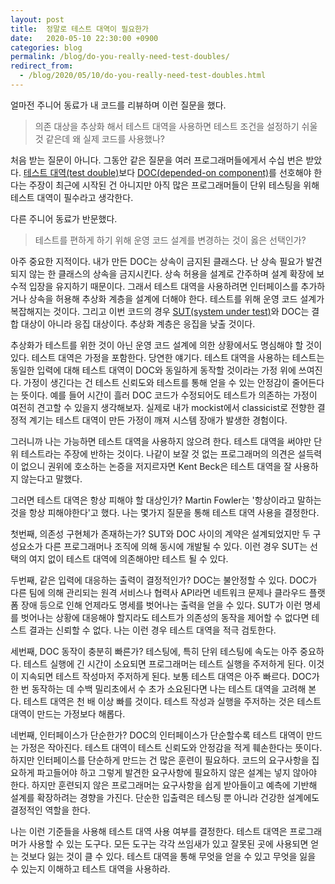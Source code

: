 ```yaml
---
layout: post
title:  정말로 테스트 대역이 필요한가
date:   2020-05-10 22:30:00 +0900
categories: blog
permalink: /blog/do-you-really-need-test-doubles/
redirect_from:
  - /blog/2020/05/10/do-you-really-need-test-doubles.html
---
```


얼마전 주니어 동료가 내 코드를 리뷰하며 이런 질문을 했다.

> 의존 대상을 추상화 해서 테스트 대역을 사용하면 테스트 조건을 설정하기 쉬울 것 같은데 왜 실제 코드를 사용했나?

처음 받는 질문이 아니다. 그동안 같은 질문을 여러 프로그래머들에게서 수십 번은 받았다. [테스트 대역(test double)](https://en.wikipedia.org/wiki/Test_double)보다 [DOC(depended-on component)](http://xunitpatterns.com/DOC.html)를 선호해야 한다는 주장이 최근에 시작된 건 아니지만 아직 많은 프로그래머들이 단위 테스팅을 위해 테스트 대역이 필수라고 생각한다.

다른 주니어 동료가 반문했다.

> 테스트를 편하게 하기 위해 운영 코드 설계를 변경하는 것이 옳은 선택인가?

<!--more-->

아주 중요한 지적이다. 내가 만든 DOC는 상속이 금지된 클래스다. 난 상속 필요가 발견되지 않는 한 클래스의 상속을 금지시킨다. 상속 허용을 설계로 간주하며 설계 확장에 보수적 입장을 유지하기 때문이다. 그래서 테스트 대역을 사용하려면 인터페이스를 추가하거나 상속을 허용해 추상화 계층을 설계에 더해야 한다. 테스트를 위해 운영 코드 설계가 복잡해지는 것이다. 그리고 이번 코드의 경우 [SUT(system under test)](http://xunitpatterns.com/SUT.html)와 DOC는 결합 대상이 아니라 응집 대상이다. 추상화 계층은 응집을 낮출 것이다.

추상화가 테스트를 위한 것이 아닌 운영 코드 설계에 의한 상황에서도 명심해야 할 것이 있다. 테스트 대역은 가정을 포함한다. 당연한 얘기다. 테스트 대역을 사용하는 테스트는 동일한 입력에 대해 테스트 대역이 DOC와 동일하게 동작할 것이라는 가정 위에 쓰여진다. 가정이 생긴다는 건 테스트 신뢰도와 테스트를 통해 얻을 수 있는 안정감이 줄어든다는 뜻이다. 예를 들어 시간이 흘러 DOC 코드가 수정되어도 테스트가 의존하는 가정이 여전히 견고할 수 있을지 생각해보자. 실제로 내가 mockist에서 classicist로 전향한 결정적 계기는 테스트 대역이 만든 가정이 깨져 시스템 장애가 발생한 경험이다.

그러니까 나는 가능하면 테스트 대역을 사용하지 않으려 한다. 테스트 대역을 써야만 단위 테스트라는 주장에 반하는 것이다. 나같이 보잘 것 없는 프로그래머의 의견은 설득력이 없으니 권위에 호소하는 논증을 저지르자면 Kent Beck은 테스트 대역을 잘 사용하지 않는다고 말했다.

그러면 테스트 대역은 항상 피해야 할 대상인가? Martin Fowler는 '항상이라고 말하는 것을 항상 피해야한다'고 했다. 나는 몇가지 질문을 통해 테스트 대역 사용을 결정한다.

첫번째, 의존성 구현체가 존재하는가? SUT와 DOC 사이의 계약은 설계되었지만 두 구성요소가 다른 프로그래머나 조직에 의해 동시에 개발될 수 있다. 이런 경우 SUT는 선택의 여지 없이 테스트 대역에 의존해야만 테스트 될 수 있다.

두번째, 같은 입력에 대응하는 출력이 결정적인가? DOC는 불안정할 수 있다. DOC가 다른 팀에 의해 관리되는 원격 서비스나 협력사 API라면 네트워크 문제나 클라우드 플랫폼 장애 등으로 인해 언제라도 명세를 벗어나는 출력을 얻을 수 있다. SUT가 이런 명세를 벗어나는 상황에 대응해야 할지라도 테스트가 의존성의 동작을 제어할 수 없다면 테스트 결과는 신뢰할 수 없다. 나는 이런 경우 테스트 대역을 적극 검토한다.

세번째, DOC 동작이 충분히 빠른가? 테스팅에, 특히 단위 테스팅에 속도는 아주 중요하다. 테스트 실행에 긴 시간이 소요되면 프로그래머는 테스트 실행을 주저하게 된다. 이것이 지속되면 테스트 작성마저 주저하게 된다. 보통 테스트 대역은 아주 빠르다. DOC가 한 번 동작하는 데 수백 밀리초에서 수 초가 소요된다면 나는 테스트 대역을 고려해 본다. 테스트 대역은 천 배 이상 빠를 것이다. 테스트 작성과 실행을 주저하는 것은 테스트 대역이 만드는 가정보다 해롭다.

네번째, 인터페이스가 단순한가? DOC의 인터페이스가 단순할수록 테스트 대역이 만드는 가정은 작아진다. 테스트 대역이 테스트 신뢰도와 안정감을 적게 훼손한다는 뜻이다. 하지만 인터페이스를 단순하게 만드는 건 많은 훈련이 필요하다. 코드의 요구사항을 집요하게 파고들어야 하고 그렇게 발견한 요구사항에 필요하지 않은 설계는 넣지 않아야 한다. 하지만 훈련되지 않은 프로그래머는 요구사항을 쉽게 받아들이고 예측에 기반해 설계를 확장하려는 경향을 가진다. 단순한 입출력은 테스팅 뿐 아니라 건강한 설계에도 결정적인 역할을 한다.

나는 이런 기준들을 사용해 테스트 대역 사용 여부를 결정한다. 테스트 대역은 프로그래머가 사용할 수 있는 도구다. 모든 도구는 각각 쓰임새가 있고 잘못된 곳에 사용되면 얻는 것보다 잃는 것이 클 수 있다. 테스트 대역을 통해 무엇을 얻을 수 있고 무엇을 잃을 수 있는지 이해하고 테스트 대역을 사용하라.
